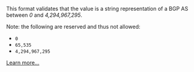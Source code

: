 This format validates that the value is a string representation of a BGP AS between *0* and *4,294,967,295*.

Note: the following are reserved and thus not allowed:

* `0`
* `65,535`
* `4,294,967,295`

[Learn more…](https://en.wikipedia.org/wiki/Autonomous_system_(Internet))
